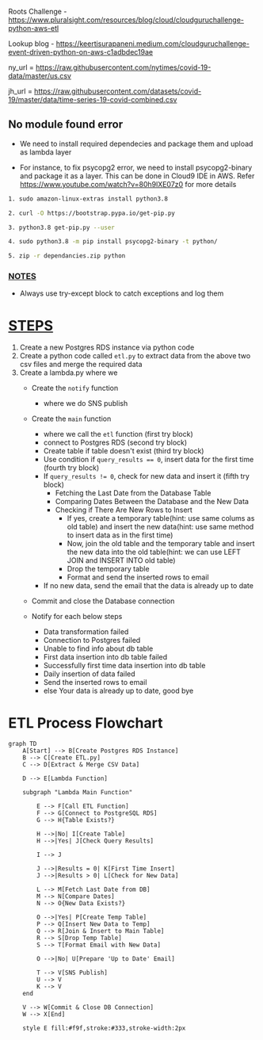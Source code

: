 Roots Challenge - https://www.pluralsight.com/resources/blog/cloud/cloudguruchallenge-python-aws-etl

Lookup blog - https://keertisurapaneni.medium.com/cloudguruchallenge-event-driven-python-on-aws-c1adbdec19ae

ny_url = https://raw.githubusercontent.com/nytimes/covid-19-data/master/us.csv

jh_url = https://raw.githubusercontent.com/datasets/covid-19/master/data/time-series-19-covid-combined.csv

## No module found error


- We need to install required dependecies and package them and upload as lambda layer

- For instance, to fix psycopg2 error, we need to install psycopg2-binary and package it as a layer. This can be done in Cloud9 IDE in AWS. Refer https://www.youtube.com/watch?v=80h9lXE07z0 for more details

```bash
1. sudo amazon-linux-extras install python3.8

2. curl -O https://bootstrap.pypa.io/get-pip.py

3. python3.8 get-pip.py --user

4. sudo python3.8 -m pip install psycopg2-binary -t python/

5. zip -r dependancies.zip python
```

### <u>NOTES</u>

* Always use try-except block to catch exceptions and log them

# <u>STEPS</u>

1. Create a new Postgres RDS instance via python code
2. Create a python code called `etl.py` to extract data from the above two csv files and merge the required data
3. Create a lambda.py where we
    * Create the `notify` function
        - where we do SNS publish

    * Create the `main` function
        - where we call the `etl` function (first try block)
        - connect to Postgres RDS (second try block)
        - Create table if table doesn't exist (third try block)
        - Use condition if `query_results == 0`, insert data for the first time (fourth try block)
        - If `query_results != 0`, check for new data and insert it (fifth try block)
            - Fetching the Last Date from the Database Table
            - Comparing Dates Between the Database and the New Data
            - Checking if There Are New Rows to Insert
                - If yes, create a temporary table(hint: use same colums as old table) and insert the new data(hint: use same method to insert data as in the first time)
                - Now, join the old table and the temporary table and insert the new data into the old table(hint: we can use LEFT JOIN and INSERT INTO old table)
                - Drop the temporary table
                - Format and send the inserted rows to email
        - If no new data, send the email that the data is already up to date
    * Commit and close the Database connection

    * Notify for each below steps
        - Data transformation failed
        - Connection to Postgres failed
        - Unable to find info about db table
        - First data insertion into db table failed
        - Successfully first time data insertion into db table
        - Daily insertion of data failed
        - Send the inserted rows to email
        - else Your data is already up to date, good bye


# ETL Process Flowchart

```mermaid
graph TD
    A[Start] --> B[Create Postgres RDS Instance]
    B --> C[Create ETL.py]
    C --> D[Extract & Merge CSV Data]

    D --> E[Lambda Function]

    subgraph "Lambda Main Function"

        E --> F[Call ETL Function]
        F --> G[Connect to PostgreSQL RDS]
        G --> H{Table Exists?}

        H -->|No| I[Create Table]
        H -->|Yes| J[Check Query Results]

        I --> J

        J -->|Results = 0| K[First Time Insert]
        J -->|Results > 0| L[Check for New Data]

        L --> M[Fetch Last Date from DB]
        M --> N[Compare Dates]
        N --> O{New Data Exists?}

        O -->|Yes| P[Create Temp Table]
        P --> Q[Insert New Data to Temp]
        Q --> R[Join & Insert to Main Table]
        R --> S[Drop Temp Table]
        S --> T[Format Email with New Data]

        O -->|No| U[Prepare 'Up to Date' Email]

        T --> V[SNS Publish]
        U --> V
        K --> V
    end

    V --> W[Commit & Close DB Connection]
    W --> X[End]

    style E fill:#f9f,stroke:#333,stroke-width:2px
